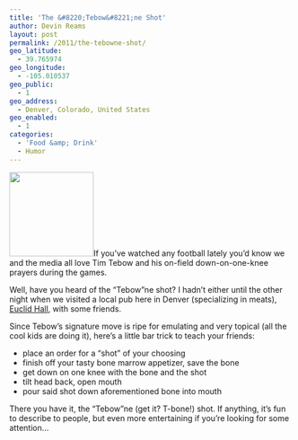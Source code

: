 ```yaml
---
title: 'The &#8220;Tebow&#8221;ne Shot'
author: Devin Reams
layout: post
permalink: /2011/the-tebowne-shot/
geo_latitude:
  - 39.765974
geo_longitude:
  - -105.010537
geo_public:
  - 1
geo_address:
  - Denver, Colorado, United States
geo_enabled:
  - 1
categories:
  - 'Food &amp; Drink'
  - Humor
---
```

<img src="https://devin.rea.ms/wp-content/uploads/2011/12/tim-tebow-150x150.jpg" alt="" title="Tim Tebow praying" width="150" height="150" class="alignleft size-thumbnail wp-image-2923" />If you&#8217;ve watched any football lately you&#8217;d know we and the media all love Tim Tebow and his on-field down-on-one-knee prayers during the games.

Well, have you heard of the &#8220;Tebow&#8221;ne shot? I hadn&#8217;t either until the other night when we visited a local pub here in Denver (specializing in meats), [Euclid Hall][1], with some friends.

Since Tebow&#8217;s signature move is ripe for emulating and very topical (all the cool kids are doing it), here&#8217;s a little bar trick to teach your friends:

*   place an order for a &#8220;shot&#8221; of your choosing
*   finish off your tasty bone marrow appetizer, save the bone
*   get down on one knee with the bone and the shot
*   tilt head back, open mouth
*   pour said shot down aforementioned bone into mouth

There you have it, the &#8220;Tebow&#8221;ne (get it? T-bone!) shot. If anything, it&#8217;s fun to describe to people, but even more entertaining if you&#8217;re looking for some attention&#8230;

 [1]: http://euclidhall.com/